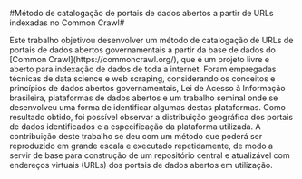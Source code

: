 #Método de catalogação de portais de dados abertos a partir de URLs indexadas no Common Crawl#
<p>Este trabalho objetivou desenvolver um método de  catalogação de URLs de portais de dados abertos governamentais a partir  da base de dados do [Common Crawl](https://commoncrawl.org/), que é um projeto livre e aberto para indexação de dados de toda a internet. Foram empregadas técnicas de data science e web scraping, considerando  os conceitos e princípios de dados abertos governamentais, Lei de Acesso à Informação brasileira, plataformas de dados abertos e um trabalho seminal onde se desenvolveu uma forma de identificar algumas destas plataformas. Como resultado obtido, foi possível observar a distribuição geográfica dos portais de dados identificados e a especificação da plataforma utilizada. A contribuição deste trabalho  se deu com um método que poderá ser reproduzido em grande escala e executado repetidamente, de modo a servir de base para construção de um repositório central e atualizável com endereços virtuais (URLs) dos portais de dados abertos em utilização. </p>
